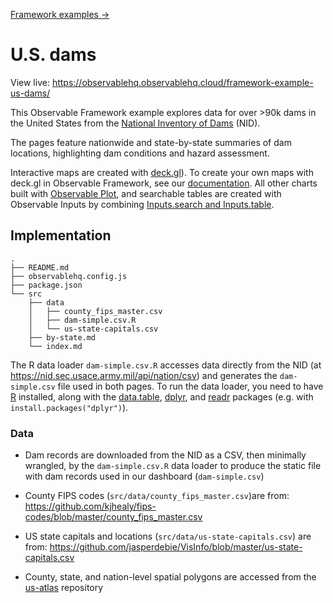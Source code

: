 [Framework examples →](../)

# U.S. dams

View live: <https://observablehq.observablehq.cloud/framework-example-us-dams/>

This Observable Framework example explores data for over >90k dams in the United States from the [National Inventory of Dams](https://nid.sec.usace.army.mil/#/) (NID).

The pages feature nationwide and state-by-state summaries of dam locations, highlighting dam conditions and hazard assessment.

Interactive maps are created with [deck.gl](https://deck.gl/)). To create your own maps with deck.gl in Observable Framework, see our [documentation](https://observablehq.com/framework/lib/deckgl). All other charts built with [Observable Plot](https://observablehq.com/plot/), and searchable tables are created with Observable Inputs by combining [Inputs.search and Inputs.table](https://observablehq.com/framework/inputs/search).

## Implementation

```
.
├── README.md
├── observablehq.config.js
├── package.json
└── src
    ├── data
    │   ├── county_fips_master.csv
    │   ├── dam-simple.csv.R
    │   └── us-state-capitals.csv
    ├── by-state.md
    └── index.md
```

The R data loader `dam-simple.csv.R` accesses data directly from the NID (at https://nid.sec.usace.army.mil/api/nation/csv) and generates the `dam-simple.csv` file used in both pages. To run the data loader, you need to have [R](https://www.r-project.org/) installed, along with the [data.table](https://github.com/Rdatatable/data.table), [dplyr](https://github.com/tidyverse/dplyr), and [readr](https://github.com/tidyverse/readr) packages (e.g. with `install.packages("dplyr")`).

### Data

- Dam records are downloaded from the NID as a CSV, then minimally wrangled, by the `dam-simple.csv.R` data loader to produce the static file with dam records used in our dashboard (`dam-simple.csv`)

- County FIPS codes (`src/data/county_fips_master.csv`)are from: https://github.com/kjhealy/fips-codes/blob/master/county_fips_master.csv

- US state capitals and locations (`src/data/us-state-capitals.csv`) are from: https://github.com/jasperdebie/VisInfo/blob/master/us-state-capitals.csv

- County, state, and nation-level spatial polygons are accessed from the [us-atlas](https://www.npmjs.com/package/us-atlas?activeTab=readme) repository
